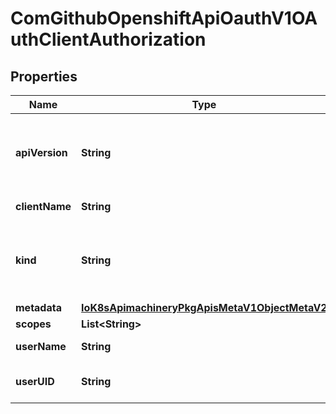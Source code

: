 
# ComGithubOpenshiftApiOauthV1OAuthClientAuthorization

## Properties
Name | Type | Description | Notes
------------ | ------------- | ------------- | -------------
**apiVersion** | **String** | APIVersion defines the versioned schema of this representation of an object. Servers should convert recognized schemas to the latest internal value, and may reject unrecognized values. More info: https://git.k8s.io/community/contributors/devel/sig-architecture/api-conventions.md#resources |  [optional]
**clientName** | **String** | ClientName references the client that created this authorization |  [optional]
**kind** | **String** | Kind is a string value representing the REST resource this object represents. Servers may infer this from the endpoint the client submits requests to. Cannot be updated. In CamelCase. More info: https://git.k8s.io/community/contributors/devel/sig-architecture/api-conventions.md#types-kinds |  [optional]
**metadata** | [**IoK8sApimachineryPkgApisMetaV1ObjectMetaV2**](IoK8sApimachineryPkgApisMetaV1ObjectMetaV2.md) |  |  [optional]
**scopes** | **List&lt;String&gt;** | Scopes is an array of the granted scopes. |  [optional]
**userName** | **String** | UserName is the user name that authorized this client |  [optional]
**userUID** | **String** | UserUID is the unique UID associated with this authorization. UserUID and UserName must both match for this authorization to be valid. |  [optional]




